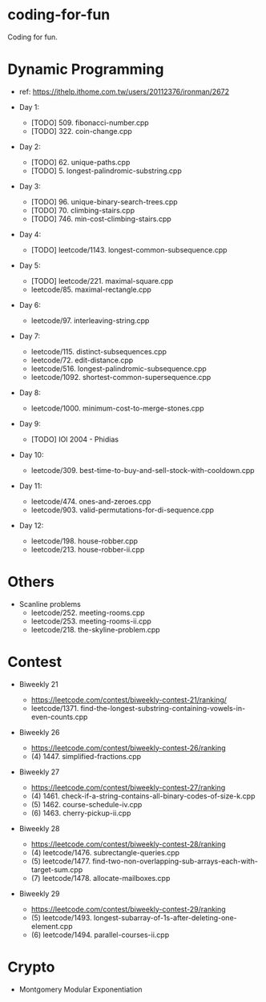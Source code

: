# coding-for-fun
Coding for fun.

# Dynamic Programming
- ref: https://ithelp.ithome.com.tw/users/20112376/ironman/2672
- Day 1:
  * [TODO] 509. fibonacci-number.cpp
  * [TODO] 322. coin-change.cpp

- Day 2:
  * [TODO] 62. unique-paths.cpp
  * [TODO] 5. longest-palindromic-substring.cpp

- Day 3:
  * [TODO] 96. unique-binary-search-trees.cpp
  * [TODO] 70. climbing-stairs.cpp
  * [TODO] 746. min-cost-climbing-stairs.cpp

- Day 4:
  * [TODO] leetcode/1143. longest-common-subsequence.cpp

- Day 5:
  * [TODO] leetcode/221. maximal-square.cpp
  * leetcode/85. maximal-rectangle.cpp

- Day 6:
  * leetcode/97. interleaving-string.cpp

- Day 7:
  * leetcode/115. distinct-subsequences.cpp
  * leetcode/72. edit-distance.cpp
  * leetcode/516. longest-palindromic-subsequence.cpp
  * leetcode/1092. shortest-common-supersequence.cpp

- Day 8:
  * leetcode/1000. minimum-cost-to-merge-stones.cpp

- Day 9:
  * [TODO] IOI 2004 - Phidias

- Day 10:
  * leetcode/309. best-time-to-buy-and-sell-stock-with-cooldown.cpp

- Day 11:
  * leetcode/474. ones-and-zeroes.cpp
  * leetcode/903. valid-permutations-for-di-sequence.cpp

- Day 12:
  * leetcode/198. house-robber.cpp
  * leetcode/213. house-robber-ii.cpp

# Others

- Scanline problems
  * leetcode/252. meeting-rooms.cpp
  * leetcode/253. meeting-rooms-ii.cpp
  * leetcode/218. the-skyline-problem.cpp

# Contest

- Biweekly 21
  * https://leetcode.com/contest/biweekly-contest-21/ranking/
  * leetcode/1371. find-the-longest-substring-containing-vowels-in-even-counts.cpp

- Biweekly 26
  * https://leetcode.com/contest/biweekly-contest-26/ranking
  * (4) 1447. simplified-fractions.cpp

- Biweekly 27
  * https://leetcode.com/contest/biweekly-contest-27/ranking
  * (4) 1461. check-if-a-string-contains-all-binary-codes-of-size-k.cpp
  * (5) 1462. course-schedule-iv.cpp
  * (6) 1463. cherry-pickup-ii.cpp

- Biweekly 28
  * https://leetcode.com/contest/biweekly-contest-28/ranking
  * (4) leetcode/1476. subrectangle-queries.cpp
  * (5) leetcode/1477. find-two-non-overlapping-sub-arrays-each-with-target-sum.cpp
  * (7) leetcode/1478. allocate-mailboxes.cpp

- Biweekly 29
  * https://leetcode.com/contest/biweekly-contest-29/ranking
  * (5) leetcode/1493. longest-subarray-of-1s-after-deleting-one-element.cpp
  * (6) leetcode/1494. parallel-courses-ii.cpp

# Crypto
- Montgomery Modular Exponentiation
